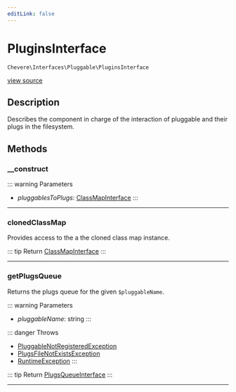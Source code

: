 ```yaml
---
editLink: false
---
```


# PluginsInterface

`Chevere\Interfaces\Pluggable\PluginsInterface`

[view source](https://github.com/chevere/chevere/blob/master/src/Chevere/Interfaces/Pluggable/PluginsInterface.php)

## Description

Describes the component in charge of the interaction of pluggable and their plugs in the filesystem.

## Methods

### __construct

::: warning Parameters
- *pluggablesToPlugs*: [ClassMapInterface](../ClassMap/ClassMapInterface.md)
:::

---

### clonedClassMap

Provides access to the a the cloned class map instance.

::: tip Return
[ClassMapInterface](../ClassMap/ClassMapInterface.md)
:::

---

### getPlugsQueue

Returns the plugs queue for the given `$pluggableName`.

::: warning Parameters
- *pluggableName*: string
:::

::: danger Throws
- [PluggableNotRegisteredException](../../Exceptions/Pluggable/PluggableNotRegisteredException.md) 
- [PlugsFileNotExistsException](../../Exceptions/Pluggable/PlugsFileNotExistsException.md) 
- [RuntimeException](../../Exceptions/Core/RuntimeException.md) 
:::

::: tip Return
[PlugsQueueInterface](./PlugsQueueInterface.md)
:::

---
